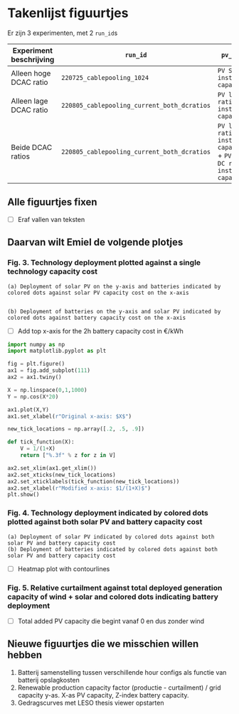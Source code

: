 # Takenlijst figuurtjes

Er zijn 3 experimenten, met 2 `run_id`s

| Experiment beschrijving | `run_id`                                    | `pv_cols`                                                                    | `dc_ratio` |
| ----------------------- | ------------------------------------------- | ---------------------------------------------------------------------------- | ---------- |
| Alleen hoge DCAC ratio  | `220725_cablepooling_1024`                  | `PV South installed capacity`                                                | 2          |
| Alleen lage DCAC ratio  | `220805_cablepooling_current_both_dcratios` | `PV low DC ratio installed capacity`                                         | 1/0.7      |
| Beide DCAC ratios       | `220805_cablepooling_current_both_dcratios` | `PV low DC ratio installed capacity` + `PV high DC ratio installed capacity` | 2 & 1/0.7  |
## Alle figuurtjes fixen
- [ ] Eraf vallen van teksten 

## Daarvan wilt Emiel de volgende plotjes
### Fig. 3. Technology deployment plotted against a single technology capacity cost

    (a) Deployment of solar PV on the y-axis and batteries indicated by colored dots against solar PV capacity cost on the x-axis


    (b) Deployment of batteries on the y-axis and solar PV indicated by colored dots against battery capacity cost on the x-axis

 - [ ] Add top x-axis for the 2h battery capacity cost in €/kWh

```python
import numpy as np
import matplotlib.pyplot as plt

fig = plt.figure()
ax1 = fig.add_subplot(111)
ax2 = ax1.twiny()

X = np.linspace(0,1,1000)
Y = np.cos(X*20)

ax1.plot(X,Y)
ax1.set_xlabel(r"Original x-axis: $X$")

new_tick_locations = np.array([.2, .5, .9])

def tick_function(X):
    V = 1/(1+X)
    return ["%.3f" % z for z in V]

ax2.set_xlim(ax1.get_xlim())
ax2.set_xticks(new_tick_locations)
ax2.set_xticklabels(tick_function(new_tick_locations))
ax2.set_xlabel(r"Modified x-axis: $1/(1+X)$")
plt.show()
```

### Fig. 4. Technology deployment indicated by colored dots plotted against both solar PV and battery capacity cost
    (a) Deployment of solar PV indicated by colored dots against both solar PV and battery capacity cost
    (b) Deployment of batteries indicated by colored dots against both solar PV and battery capacity cost



- [ ] Heatmap plot with contourlines

### Fig. 5. Relative curtailment against total deployed generation capacity of wind + solar and colored dots indicating battery deployment


- [ ] Total added PV capacity die begint vanaf 0 en dus zonder wind

## Nieuwe figuurtjes die we misschien willen hebben
1. Batterij samenstelling tussen verschillende hour configs als functie van batterij opslagkosten
2. Renewable production capacity factor (productie - curtailment) / grid capacity y-as. X-as PV capacity, Z-index battery capacity.
3. Gedragscurves met LESO thesis viewer opstarten